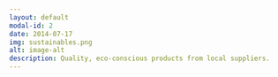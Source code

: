 ```yaml
---
layout: default
modal-id: 2
date: 2014-07-17
img: sustainables.png
alt: image-alt
description: Quality, eco-conscious products from local suppliers.
---
```

